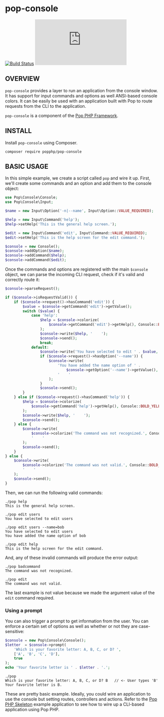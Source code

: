pop-console
===========

[![Build Status](https://travis-ci.org/popphp/pop-console.svg?branch=master)](https://travis-ci.org/popphp/pop-console)
[![Coverage Status](http://www.popphp.org/cc/coverage.php?comp=pop-console)](http://www.popphp.org/cc/pop-console/)

OVERVIEW
--------
`pop-console` provides a layer to run an application from the console window.
It has support for input commands and options as well ANSI-based console colors.
It can be easily be used with an application built with Pop to route requests
from the CLI to the application.

`pop-console` is a component of the [Pop PHP Framework](http://www.popphp.org/).

INSTALL
-------

Install `pop-console` using Composer.

    composer require popphp/pop-console


BASIC USAGE
-----------

In this simple example, we create a script called `pop` and wire it up. First,
we'll create some commands and an option and add them to the console object:

```php
use Pop\Console\Console;
use Pop\Console\Input;

$name = new Input\Option('-n|--name', Input\Option::VALUE_REQUIRED);

$help = new Input\Command('help');
$help->setHelp('This is the general help screen.');

$edit = new Input\Command('edit', Input\Command::VALUE_REQUIRED);
$edit->setHelp('This is the help screen for the edit command.');

$console = new Console();
$console->addOption($name);
$console->addCommand($help);
$console->addCommand($edit);
```

Once the commands and options are registered with the main `$console` object, we
can parse the incoming CLI request, check if it's valid and correctly route it:

```php
$console->parseRequest();

if ($console->isRequestValid()) {
    if ($console->request()->hasCommand('edit')) {
        $value = $console->getCommand('edit')->getValue();
        switch ($value) {
            case 'help':
                $help = $console->colorize(
                    $console->getCommand('edit')->getHelp(), Console::BOLD_YELLOW
                );
                $console->write($help, '    ');
                $console->send();
                break;
            default:
                $console->write('You have selected to edit ' . $value, '    ');
                if ($console->request()->hasOption('--name')) {
                    $console->write(
                        'You have added the name option of ' .
                            $console->getOption('--name')->getValue(),
                        '    '
                    );
                }
                $console->send();
        }
    } else if ($console->request()->hasCommand('help')) {
        $help = $console->colorize(
            $console->getCommand('help')->getHelp(), Console::BOLD_YELLOW
        );
        $console->write($help, '    ');
        $console->send();
    } else {
        $console->write(
            $console->colorize('The command was not recognized.', Console::BOLD_RED),
            '    '
        );
        $console->send();
    }
} else {
    $console->write(
        $console->colorize('The command was not valid.', Console::BOLD_RED),
        '    '
    );
    $console->send();
}
```

Then, we can run the following valid commands:

    ./pop help
    This is the general help screen.
    
    ./pop edit users
    You have selected to edit users
    
    ./pop edit users --name=bob
    You have selected to edit users
    You have added the name option of bob
    
    ./pop edit help
    This is the help screen for the edit command.

And, any of these invalid commands will produce the error output:

    ./pop badcommand
    The command was not recognized.
    
    ./pop edit
    The command was not valid.

The last example is not value because we made the argument value of
the `edit` command required.

### Using a prompt

You can also trigger a prompt to get information from the user. You can enforce
a certain set of options as well as whether or not they are case-sensitive:

```php
$console = new Pop\Console\Console();
$letter  = $console->prompt(
    'Which is your favorite letter: A, B, C, or D? ',
    ['A', 'B', 'C', 'D'],
    true
);
echo 'Your favorite letter is ' . $letter . '.';
```

    ./pop
    Which is your favorite letter: A, B, C, or D? B   // <- User types 'B' 
    Your favorite letter is B.

These are pretty basic example. Ideally, you could wire an application to
use the console but setting routes, controllers and actions. Refer to the
[Pop PHP Skeleton](https://github.com/popphp/popphp-skeleton) example application
to see how to wire up a CLI-based application using Pop PHP.
